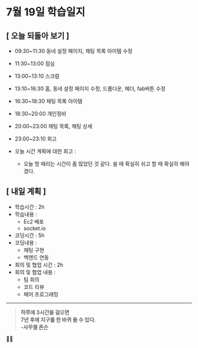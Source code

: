 # 7월 19일 학습일지

## [ 오늘 되돌아 보기 ]
 - 09:30~11:30 동네 설정 페이지, 채팅 목록 아이템 수정
 - 11:30~13:00 점심
 - 13:00~13:10 스크럼
 - 13:10~16:30 홈, 동네 설정 페이지 수정, 드롭다운, 헤더, fab버튼 수정
 - 16:30~18:30 채팅 목록 아이템
 - 18:30~20:00 개인정비
 - 20:00~23:00 채팅 목록, 채팅 상세
 - 23:00~23:10 회고

- 오늘 시간 계획에 대한 회고 : 
    * 오늘 멍 때리는 시간이 좀 많았던 것 같다. 쉴 때 확실히 쉬고 할 때 확실히 해야겠다.

## [ 내일 계획 ]
- 학습시간 : 2h
- 학습내용 : 
    * Ec2 배포
    * socket.io 
- 코딩시간 : 5h
- 코딩내용 :
    * 채팅 구현
    * 백엔드 연동
- 회의 및 협업 시간 : 2h
- 회의 및 협업 내용 : 
  * 팀 회의
  * 코드 리뷰
  * 페어 프로그래밍
        
* * *

>**하루에 3시간을 걸으면<br>7년 후에 지구를 한 바퀴 돌 수 있다.<br>-사무엘 존슨**

🏃🏻
